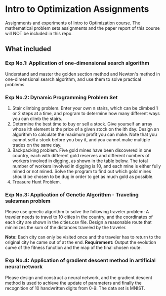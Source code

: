 # Intro to Optimization Assignments

Assignments and experiments of Intro to Optimization course. The mathematical problem sets assignments and the paper report of this course will NOT be included in this  repo.

## What included

### Exp No.1: Application of one-dimensional search algorithm

Understand and master the golden section method and Newton's method in one-dimensional search algorithm, and use them to solve practical problems.

### Exp No.2: Dynamic Programming Problem Set

1.  Stair climbing problem. Enter your own n stairs, which can be climbed 1 or 2 steps at a time, and program to determine how many different ways you can climb the stairs.
2. Determine the best time to buy or sell a stock. Give yourself an array whose ith element is the price of a given stock on the ith day. Design an algorithm to calculate the maximum profit you can make. Note that you cannot sell a stock before you buy it, and you cannot make multiple trades on the same day.
3. Backpacking problem. Five gold mines have been discovered in one country, each with different gold reserves and different numbers of workers involved in digging, as shown in the table below. The total number of workers involved in digging is 10, and each mine is either fully mined or not mined. Solve the program to find out which gold mines should be chosen to be dug in order to get as much gold as possible.
4. Treasure Hunt Problem.

### Exp No.3: Application of Genetic Algorithm - Traveling salesman problem

Please use genetic algorithm to solve the following traveler problem:
A traveler needs to travel to 10 cities in the country, and the coordinates of each city are shown in the cities.csv file. Design a reasonable route that minimizes the sum of the distances traveled by the traveler. 

**Note:** Each city can only be visited once and the traveler has to return to the original city he came out of at the end.
**Requirement:** Output the evolution curve of the fitness function and the map of the final chosen route.

### Exp No.4: Application of gradient descent method in artificial neural network

Please design and construct a neural network, and the gradient descent method is used to achieve the update of parameters and finally the recognition of 10 handwritten digits from 0-9. The data set is MNIST.

